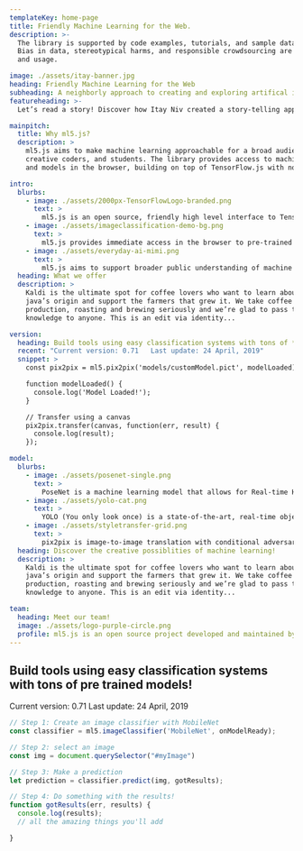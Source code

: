 ```yaml
---
templateKey: home-page
title: Friendly Machine Learning for the Web.
description: >-
  The library is supported by code examples, tutorials, and sample datasets with an emphasis on ethical computing.
  Bias in data, stereotypical harms, and responsible crowdsourcing are part of the documentation around data collection
  and usage.

image: ./assets/itay-banner.jpg
heading: Friendly Machine Learning for the Web
subheading: A neighborly approach to creating and exploring artifical intelligence in the browser.
featureheading: >- 
  Let’s read a story! Discover how Itay Niv created a story-telling app for children!

mainpitch:
  title: Why ml5.js?
  description: >
    ml5.js aims to make machine learning approachable for a broad audience of artists,
    creative coders, and students. The library provides access to machine learning algorithms
    and models in the browser, building on top of TensorFlow.js with no other external dependencies.

intro:
  blurbs:
    - image: ./assets/2000px-TensorFlowLogo-branded.png
      text: >
        ml5.js is an open source, friendly high level interface to TensorFlow.js, a library for handling GPU-accelerated mathematical operations and memory management for machine learning algorithms.
    - image: ./assets/imageclassification-demo-bg.png
      text: >
        ml5.js provides immediate access in the browser to pre-trained models for detecting human poses, generating text, styling an image with another, composing music, pitch detection, and common English language word relationships, and much more.
    - image: ./assets/everyday-ai-mimi.png
      text: >
        ml5.js aims to support broader public understanding of machine learning and foster deeper engagement with ethical computing, responsible data collection, and accessiblity and diversity of people and perspectives in technology and the arts.
  heading: What we offer
  description: >
    Kaldi is the ultimate spot for coffee lovers who want to learn about their
    java’s origin and support the farmers that grew it. We take coffee
    production, roasting and brewing seriously and we’re glad to pass that
    knowledge to anyone. This is an edit via identity...

version:
  heading: Build tools using easy classification systems with tons of **pre trained models**!
  recent: "Current version: 0.71   Last update: 24 April, 2019"
  snippet: >
    const pix2pix = ml5.pix2pix('models/customModel.pict', modelLoaded);

    function modelLoaded() {
      console.log('Model Loaded!');
    }

    // Transfer using a canvas
    pix2pix.transfer(canvas, function(err, result) {
      console.log(result);
    });

model:
  blurbs:
    - image: ./assets/posenet-single.png
      text: >
        PoseNet is a machine learning model that allows for Real-time Human Pose Estimation.
    - image: ./assets/yolo-cat.png
      text: >
        YOLO (You only look once) is a state-of-the-art, real-time object detection and classification system.
    - image: ./assets/styletransfer-grid.png
      text: >
        pix2pix is image-to-image translation with conditional adversarial networks. 
  heading: Discover the creative possiblities of machine learning!
  description: >
    Kaldi is the ultimate spot for coffee lovers who want to learn about their
    java’s origin and support the farmers that grew it. We take coffee
    production, roasting and brewing seriously and we’re glad to pass that
    knowledge to anyone. This is an edit via identity...

team:
  heading: Meet our team!
  image: ./assets/logo-purple-circle.png
  profile: ml5.js is an open source project developed and maintained by NYU's Interactive Telecommunications/Interactive Media Arts program and by artists, designers, students, technologists, and developers from all over the world.
---
```


## Build tools using easy classification systems with tons of **pre trained models**!

Current version: 0.71
Last update: 24 April, 2019

```javascript
// Step 1: Create an image classifier with MobileNet
const classifier = ml5.imageClassifier('MobileNet', onModelReady);

// Step 2: select an image
const img = document.querySelector("#myImage")

// Step 3: Make a prediction
let prediction = classifier.predict(img, gotResults);

// Step 4: Do something with the results!
function gotResults(err, results) {
  console.log(results);
  // all the amazing things you'll add

}
```
